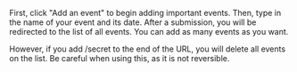 First, click "Add an event" to begin adding important events.
Then, type in the name of your event and its date.
After a submission, you will be redirected to the list of all events.
You can add as many events as you want.

However, if you add /secret to the end of the URL, you will delete all events on the list.
Be careful when using this, as it is not reversible.
